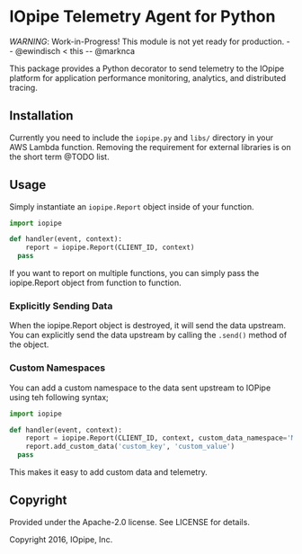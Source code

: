 # IOpipe Telemetry Agent for Python

*WARNING*: Work-in-Progress! This module is not yet ready for production. -- @ewindisch < this -- @marknca

This package provides a Python decorator to send telemetry to the IOpipe platform for application performance monitoring, analytics, and distributed tracing.

## Installation

Currently you need to include the ```iopipe.py``` and ```libs/``` directory in your AWS Lambda function. Removing the requirement for external libraries is on the short term @TODO list.

## Usage

Simply instantiate an ```iopipe.Report``` object inside of your function.

```python
import iopipe

def handler(event, context):
	report = iopipe.Report(CLIENT_ID, context)
  pass
```

If you want to report on multiple functions, you can simply pass the iopipe.Report object from function to function.

### Explicitly Sending Data

When the iopipe.Report object is destroyed, it will send the data upstream. You can explicitly send the data upstream by calling the ```.send()``` method of the object.

### Custom Namespaces

You can add a custom namespace to the data sent upstream to IOPipe using teh following syntax;

```python
import iopipe

def handler(event, context):
	report = iopipe.Report(CLIENT_ID, context, custom_data_namespace='MySpace')
	report.add_custom_data('custom_key', 'custom_value')
  pass
```

This makes it easy to add custom data and telemetry.

## Copyright

Provided under the Apache-2.0 license. See LICENSE for details.

Copyright 2016, IOpipe, Inc.

